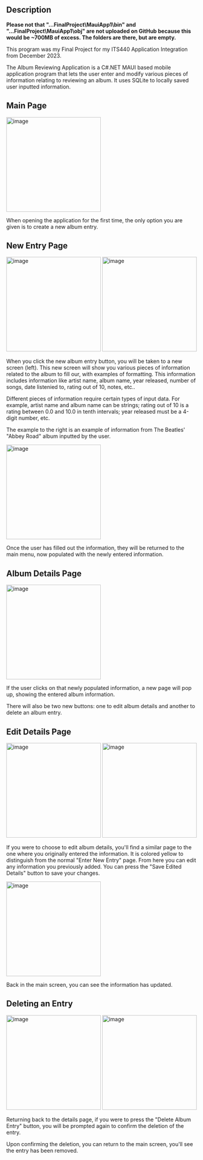 Description
-----

**Please not that "...FinalProject\MauiApp1\bin" and "...FinalProject\MauiApp1\obj" are not uploaded on GitHub because this would be ~700MB of excess. The folders are there, but are empty.**





This program was my Final Project for my ITS440 Application Integration from December 2023.

The Album Reviewing Application is a C#.NET MAUI based mobile application program that lets the user enter and modify various pieces of information relating to reviewing an album. It uses SQLite to locally saved user inputted information.

Main Page
-----
<img width="250" alt="image" src="https://github.com/user-attachments/assets/93e9eddc-7e5b-4668-8fbc-5bacb897c3d1">

When opening the application for the first time, the only option you are given is to create a new album entry. 

New Entry Page
-----
<img width="250" alt="image" src="https://github.com/user-attachments/assets/84c6be9d-4b7a-4bbb-93de-4e4d856f33af">
<img width="250" alt="image" src="https://github.com/user-attachments/assets/1e2b8a6b-215e-406b-83f5-854761c9e8c3">

When you click the new album entry button, you will be taken to a new screen (left). This new screen will show you various pieces of information related to the album to fill our, with examples of formatting. This information includes information like artist name, album name, year released, number of songs, date listenied to, rating out of 10, notes, etc..

Different pieces of information require certain types of input data. For example, artist name and album name can be strings; rating out of 10 is a rating between 0.0 and 10.0 in tenth intervals; year released must be a 4-digit number, etc.

The example to the right is an example of information from The Beatles' "Abbey Road" album inputted by the user.

<img width="250" alt="image" src="https://github.com/user-attachments/assets/3d419661-7781-43cb-b7b0-602692ca7043">

Once the user has filled out the information, they will be returned to the main menu, now populated with the newly entered information.

Album Details Page
-----
<img width="250" alt="image" src="https://github.com/user-attachments/assets/13c1e23a-10f0-404d-aa22-411f0b0662cb">

If the user clicks on that newly populated information, a new page will pop up, showing the entered album information.

There will also be two new buttons: one to edit album details and another to delete an album entry.

Edit Details Page
-----
<img width="250" alt="image" src="https://github.com/user-attachments/assets/0e1b6b80-3c8f-4693-8034-d5d8ee8da95c">
<img width="250" alt="image" src="https://github.com/user-attachments/assets/7e4867d2-f8b8-4ac8-961f-fd68fbe036ad">

If you were to choose to edit album details, you'll find a similar page to the one where you originally entered the information. It is colored yellow to distinguish from the normal "Enter New Entry" page. From here you can edit any information you previously added. You can press the "Save Edited Details" button to save your changes.

<img width="250" alt="image" src="https://github.com/user-attachments/assets/f391d8dc-2957-46c0-aebf-c4424cc6b821">

Back in the main screen, you can see the information has updated.

Deleting an Entry
-----
<img width="250" alt="image" src="https://github.com/user-attachments/assets/3ecf7971-d56b-4a90-bf8f-83b6d4de7046">
<img width="250" alt="image" src="https://github.com/user-attachments/assets/dc83bd90-7848-4a94-9c35-103b9719bf98">

Returning back to the details page, if you were to press the "Delete Album Entry" button, you will be prompted again to confirm the deletion of the entry.

Upon confirming the deletion, you can return to the main screen, you'll see the entry has been removed.
